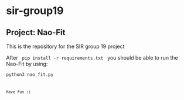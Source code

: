 # sir-group19
## Project: Nao-Fit
This is the repository for the SIR group 19 project

After <code> pip install -r requirements.txt </code> you should be able to run the Nao-Fit by using:

<code>python3 nao_fit.py<code>


Have Fun :) 
